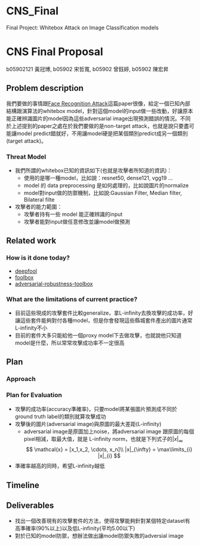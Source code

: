 # CNS_Final
Final Project: Whitebox Attack on Image Classification models

# CNS Final Proposal
b05902121 黃冠博, b05902 宋哲寬, b05902 曾鈺婷, b05902 陳宏昇

## Problem	description
我們要做的事情跟[Face Recognition Attack](https://www.cs.cmu.edu/~sbhagava/papers/face-rec-ccs16.pdf)這篇paper很像，給定一個已知內部結構跟演算法的whitebox model，針對這個model的input做一些改動，好讓原本能正確辨識圖片的model因為這些adversarial image出現預測錯誤的情況。不同於上述提到的paper之處在於我們要做的是non-target attack，也就是說只要盡可能讓model predict錯就好，不用讓model硬是把某個類別predict成另一個類別(target attack)。

### Threat Model
- 我們所謂的whitebox已知的資訊如下(也就是攻擊者所知道的資訊)：
    - 使用的是哪一種model，比如說：resnet50, dense121, vgg19 ...
    - model 的 data preprocessing 是如何處理的，比如說圖片的normalize
    - model對input做的防禦機制，比如說:Gaussian Filter, Median filter, Bilateral filte
- 攻擊者的能力範圍：
    - 攻擊者持有一些 model 能正確辨識的input
    - 攻擊者能對input做任意修改並讓model做預測

## Related work
### How is it done today?
- [deepfool](https://arxiv.org/pdf/1511.04599.pdf)
- [foolbox](https://github.com/bethgelab/foolbox)
- [adversarial-robustness-toolbox](https://github.com/IBM/adversarial-robustness-toolbox)
### What are the limitations of	current	practice?
- 目前這些現成的攻擊套件比較generalize，拿L-infinity去換攻擊的成功率，好讓這些套件能夠對付各種model，但是你會發現這些縣城套件產出的圖片通常L-infinity不小
- 目前的套件大多只能給他一個proxy model下去做攻擊，也就說他只知道model是什麼，所以常常攻擊成功率不一定很高
## Plan
### Approach
### Plan for Evaluation
- 攻擊的成功率(accuracy準確率)，只要model將某張圖片預測成不同於ground truth label的類別就算攻擊成功
- 攻擊後的圖片(adversarial image)與原圖的最大差距(L-infinity)
    - adversarial image是原圖加上noise，將adversarial image 跟原圖的每個pixel相減，取最大值，就是 L-infinity norm，也就是下列式子的$|x|_{\infty}$
$$
\mathcal{x} = [x_1,x_2, \cdots, x_n]\\
|x|_{\infty} = \max\limits_{i} |x|_{i}
$$
- 準確率越高的同時，希望L-infinity越低
## Timeline

## Deliverables
- 找出一個改善現有的攻擊套件的方法，使得攻擊能夠針對某個特定dataset有高準確率(90%以上)以及低L-infinity(平均5.00以下)
- 對於已知的model防禦，想辦法做出讓model防禦失敗的adversial image
